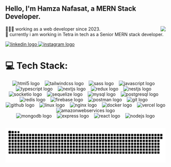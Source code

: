 <br clear="both">
<h2 align="left">Hello, I'm Hamza Nafasat, a MERN Stack Developer.</h2>

<img align="right" src="https://profile-counter.glitch.me/hamza-nafasat/count.svg?"  />
<p align="left">👨🏼‍💻 working as a web developer since 2023.<br>🛜 currently i am working in Tetra in tech as a Senior MERN stack developer.</p>
  <a href="https://www.linkedin.com/in/hamza-nafasat" target="_blank">
    <img src="https://img.shields.io/static/v1?message=LinkedIn&logo=linkedin&label=&color=0077B5&logoColor=white&labelColor=&style=plastic" height="20" alt="linkedin logo"  />
  </a>
  <a href="https://www.instagram.com/fearless_surviver" target="_blank">
    <img src="https://img.shields.io/static/v1?message=Instagram&logo=instagram&label=&color=E4405F&logoColor=white&labelColor=&style=plastic" height="20" alt="instagram logo"  />
  </a>

<br clear="both">

<div align="center">
<h1 align="left">💻 Tech Stack:</h1>
  <img src="https://skillicons.dev/icons?i=html" height="60" alt="html5 logo"  />
  <img width="8" />
  <img src="https://skillicons.dev/icons?i=tailwind" height="60" alt="tailwindcss logo"  />
  <img width="8" />
  <img src="https://skillicons.dev/icons?i=sass" height="60" alt="sass logo"  />
  <img width="8" />
  <img src="https://skillicons.dev/icons?i=js" height="60" alt="javascript logo"  />
  <img width="8" />
  <img src="https://skillicons.dev/icons?i=ts" height="60" alt="typescript logo"  />
  <img width="8" />
 <img src="https://skillicons.dev/icons?i=nextjs" height="60" alt="nextjs logo"  />
  <img width="8" />
  <img src="https://skillicons.dev/icons?i=redux" height="60" alt="redux logo"  />
  <img width="8" />
  <img src="https://skillicons.dev/icons?i=nestjs" height="60" alt="nestjs logo"  />
  <img width="8" />
  <img src="https://cdn.jsdelivr.net/gh/devicons/devicon/icons/socketio/socketio-original.svg" height="60" alt="socketio logo"  />
  <img width="8" />
  <img src="https://skillicons.dev/icons?i=sequelize" height="60" alt="sequelize logo"  />
  <img width="8" />
  <img src="https://skillicons.dev/icons?i=mysql" height="60" alt="mysql logo"  />
  <img width="8" />
  <img src="https://skillicons.dev/icons?i=postgres" height="60" alt="postgresql logo"  />
  <img width="8" />
  <img src="https://skillicons.dev/icons?i=redis" height="60" alt="redis logo"  />
  <img width="8" />
  <img src="https://skillicons.dev/icons?i=firebase" height="60" alt="firebase logo"  />
  <img width="8" />
  <img src="https://skillicons.dev/icons?i=postman" height="60" alt="postman logo"  />
  <img width="8" />
  <img src="https://skillicons.dev/icons?i=git" height="60" alt="git logo"  />
  <img width="8" />
  <img src="https://skillicons.dev/icons?i=github" height="60" alt="github logo"  />
  <img width="8" />
  <img src="https://skillicons.dev/icons?i=linux" height="60" alt="linux logo"  />
  <img width="8" />
  <img src="https://skillicons.dev/icons?i=nginx" height="60" alt="nginx logo"  />
  <img width="8" />
  <img src="https://skillicons.dev/icons?i=docker" height="60" alt="docker logo"  />
  <img width="8" />
  <img src="https://skillicons.dev/icons?i=vercel" height="60" alt="vercel logo"  />
  <img width="8" />
  <img src="https://skillicons.dev/icons?i=aws" height="60" alt="amazonwebservices logo"  />
  <img width="8" />

  <div>
  <img src="https://img.shields.io/badge/MongoDB-47A248?logo=mongodb&logoColor=white&style=for-the-badge" height="50" alt="mongodb logo"  />
    <img width="8" />
  <img src="https://img.shields.io/badge/Express-000000?logo=express&logoColor=white&style=for-the-badge" height="50" alt="express logo"  />
  <img width="8" />
  <img src="https://img.shields.io/badge/React-61DAFB?logo=react&logoColor=black&style=for-the-badge" height="50" alt="react logo"  />
  <img width="8" />
  <img src="https://img.shields.io/badge/Node.js-339933?logo=nodedotjs&logoColor=white&style=for-the-badge" height="50" alt="nodejs logo"  />
  </div>
</div>


###

##

<picture>
  <source media="(prefers-color-scheme: dark)" srcset="https://raw.githubusercontent.com/hamza-nafasat/hamza-nafasat/output/github-snake-dark.svg" />
  <source media="(prefers-color-scheme: light)" srcset="https://raw.githubusercontent.com/hamza-nafasat/hamza-nafasat/output/github-snake.svg" />
  <img alt="github-snake" src="https://raw.githubusercontent.com/hamza-nafasat/hamza-nafasat/output/github-snake.svg" />
</picture>
